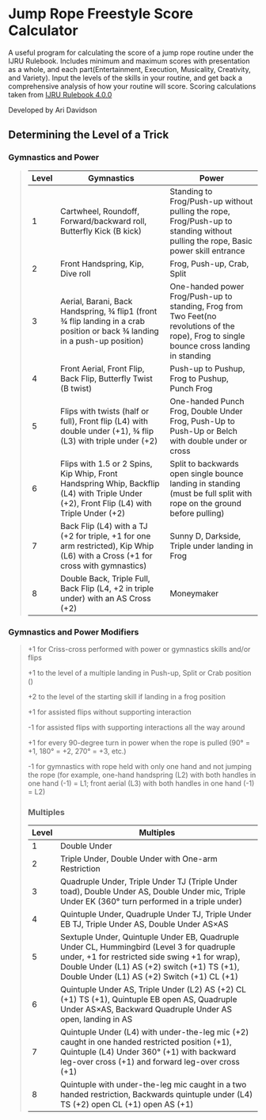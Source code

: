 # Jump Rope Freestyle Score Calculator


A useful program for calculating the score of a jump rope routine under the IJRU Rulebook. Includes minimum and maximum scores with presentation as a whole, and each part(Entertainment, Execution, Musicality, Creativity, and Variety). Input the levels of the skills in your routine, and get back a comprehensive analysis of how your routine will score. Scoring calculations taken from [IJRU Rulebook 4.0.0](https://rules.ijru.sport/technical-manual/calculations/freestyle/single-rope)

Developed by Ari Davidson

## Determining the Level of a Trick
### Gymnastics and Power
> | Level | Gymnastics | Power |
> | ----- | -------- | -------- |
> | 1     | Cartwheel, Roundoff, Forward/backward roll, Butterfly Kick (B kick) | Standing to Frog/Push-up without pulling the rope, Frog/Push-up to standing without pulling the rope, Basic power skill entrance |
> | 2     | Front Handspring, Kip, Dive roll | Frog, Push-up, Crab, Split | 
> | 3     | Aerial, Barani, Back Handspring, ¾ flip1 (front ¾ flip landing in a crab position or back ¾ landing in a push-up position)| One-handed power Frog/Push-up to standing, Frog from Two Feet(no revolutions of the rope), Frog to single bounce cross landing in standing |
> | 4     | Front Aerial, Front Flip, Back Flip, Butterfly Twist (B twist) | Push-up to Pushup, Frog to Pushup, Punch Frog |
> | 5     | Flips with twists (half or full), Front flip (L4) with double under (+1), ¾ flip (L3) with triple under (+2) | One-handed Punch Frog, Double Under Frog, Push-Up to Push-Up or Belch with double under or cross |
> | 6     | Flips with 1.5 or 2 Spins, Kip Whip, Front Handspring Whip, Backflip (L4) with Triple Under (+2), Front Flip (L4) with Triple Under (+2) | Split to backwards open single bounce landing in standing (must be full split with rope on the ground before pulling) |
> | 7     | Back Flip (L4) with a TJ (+2 for triple, +1 for one arm restricted), Kip Whip (L6) with a Cross (+1 for cross with gymnastics) | Sunny D, Darkside, Triple under landing in Frog |
> | 8     | Double Back, Triple Full, Back Flip (L4, +2 in triple under) with an AS Cross (+2) | Moneymaker |
> 
### Gymnastics and Power Modifiers
> +1 for Criss-cross performed with power or gymnastics skills and/or flips
> 
> +1 to the level of a multiple landing in Push-up, Split or Crab position ()
> 
> +2 to the level of the starting skill if landing in a frog position
> 
> +1 for assisted flips without supporting interaction
> 
> -1 for assisted flips with supporting interactions all the way around
> 
> +1 for every 90-degree turn in power when the rope is pulled (90° = +1, 180° = +2, 270° = +3, etc.)
> 
> -1 for gymnastics with rope held with only one hand and not jumping the rope (for example, one-hand handspring (L2) with both handles in one hand (-1) = L1; front aerial (L3) with both handles in one hand (-1) = L2)
>
> ### Multiples
> | Level | Multiples |
> | ----- | -------- |
> | 1     | Double Under |
> | 2     | Triple Under, Double Under with One-arm Restriction | 
> | 3     | Quadruple Under, Triple Under TJ (Triple Under toad), Double Under AS, Double Under mic, Triple Under EK (360° turn performed in a triple under) |
> | 4     | Quintuple Under, Quadruple Under TJ, Triple Under EB TJ, Triple Under AS, Double Under AS×AS |
> | 5     | Sextuple Under, Quintuple Under EB, Quadruple Under CL, Hummingbird (Level 3 for quadruple under, +1 for restricted side swing +1 for wrap), Double Under (L1) AS (+2) switch (+1) TS (+1), Double Under (L1) AS (+2) Switch (+1) CL (+1) |
> | 6     | Quintuple Under AS, Triple Under (L2) AS (+2) CL (+1) TS (+1), Quintuple EB open AS, Quadruple Under AS×AS, Backward Quadruple Under AS open, landing in AS |
> | 7     | Quintuple Under (L4) with under-the-leg mic (+2) caught in one handed restricted position (+1), Quintuple (L4) Under 360° (+1) with backward leg-over cross (+1) and forward leg-over cross (+1) |
> | 8     | Quintuple with under-the-leg mic caught in a two handed restriction, Backwards quintuple under (L4) TS (+2) open CL (+1) open AS (+1) |
> 
